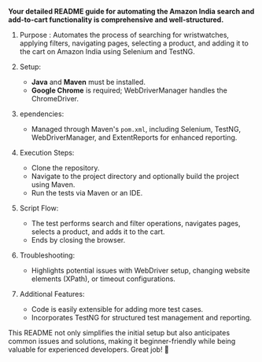 **Your detailed README guide for automating the Amazon India search and add-to-cart functionality is comprehensive and well-structured.**
 
1. Purpose : Automates the process of searching for wristwatches, applying filters, navigating pages, selecting a product, and adding it to the cart on Amazon India using Selenium and TestNG.

2. Setup:
   - **Java** and **Maven** must be installed.
   - **Google Chrome** is required; WebDriverManager handles the ChromeDriver.

3. ependencies:
   - Managed through Maven's `pom.xml`, including Selenium, TestNG, WebDriverManager, and ExtentReports for enhanced reporting.

4. Execution Steps:
   - Clone the repository.
   - Navigate to the project directory and optionally build the project using Maven.
   - Run the tests via Maven or an IDE.

5. Script Flow:
   - The test performs search and filter operations, navigates pages, selects a product, and adds it to the cart.
   - Ends by closing the browser.

6. Troubleshooting:
   - Highlights potential issues with WebDriver setup, changing website elements (XPath), or timeout configurations.

7. Additional Features:
   - Code is easily extensible for adding more test cases.
   - Incorporates TestNG for structured test management and reporting.

This README not only simplifies the initial setup but also anticipates common issues and solutions, making it beginner-friendly while being valuable for experienced developers. Great job! 🚀
